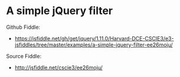 # A simple jQuery filter

Github Fiddle:
- https://jsfiddle.net/gh/get/jquery/1.11.0/Harvard-DCE-CSCIE3/e3-jsfiddles/tree/master/examples/a-simple-jquery-filter-ee26moju/

Source Fiddle:
- http://jsfiddle.net/cscie3/ee26moju/

